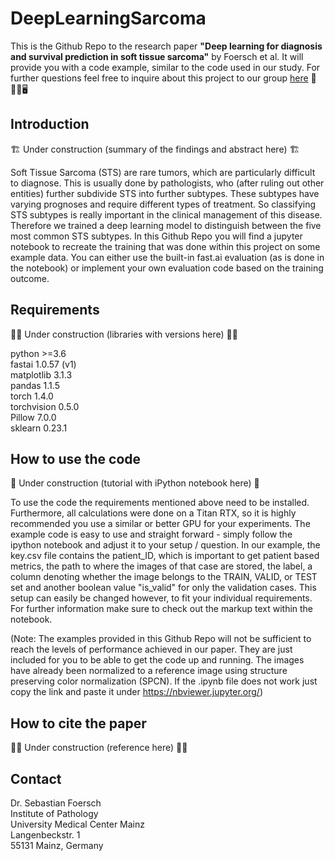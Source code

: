 # DeepLearningSarcoma
This is the Github Repo to the research paper **"Deep learning for diagnosis and survival prediction in soft tissue sarcoma"** by Foersch et al. It will provide you with a code example, similar to the code used in our study. For further questions feel free to inquire about this project to our group [here](mailto:sebastian.foersch@unimedizin-mainz.de?subject=[GitHub]Deep%20Learning%20Sarcoma) :microscope::man_health_worker::desktop_computer:
## Introduction
:building_construction: Under construction (summary of the findings and abstract here) :building_construction:

Soft Tissue Sarcoma (STS) are rare tumors, which are particularly difficult to diagnose. This is usually done by pathologists, who (after ruling out other entities) further subdivide STS into further subtypes. These subtypes have varying prognoses and require different types of treatment. So classifying STS subtypes is really important in the clinical management of this disease. Therefore we trained a deep learning model to distinguish between the five most common STS subtypes. In this Github Repo you will find a jupyter notebook to recreate the training that was done within this project on some example data. You can either use the built-in fast.ai evaluation (as is done in the notebook) or implement your own evaluation code based on the training outcome.
## Requirements
:man_factory_worker: Under construction (libraries with versions here) :man_factory_worker:

python >=3.6<br/>
fastai 1.0.57 (v1)<br/>
matplotlib 3.1.3<br/>
pandas 1.1.5<br/>
torch 1.4.0<br/>
torchvision 0.5.0<br/>
Pillow 7.0.0<br/>
sklearn 0.23.1<br/>

## How to use the code
:construction: Under construction (tutorial with iPython notebook here) :construction:

To use the code the requirements mentioned above need to be installed. Furthermore, all calculations were done on a Titan RTX, so it is highly recommended you use a similar or better GPU for your experiments. The example code is easy to use and straight forward - simply follow the ipython notebook and adjust it to your setup / question. In our example, the key.csv file contains the patient_ID, which is important to get patient based metrics, the path to where the images of that case are stored, the label, a column denoting whether the image belongs to the TRAIN, VALID, or TEST set and another boolean value "is_valid" for only the validation cases. This setup can easily be changed however, to fit your individual requirements. For further information make sure to check out the markup text within the notebook.

(Note: The examples provided in this Github Repo will not be sufficient to reach the levels of performance achieved in our paper. They are just included for you to be able to get the code up and running. The images have already been normalized to a reference image using structure preserving color normalization (SPCN). If the .ipynb file does not work just copy the link and paste it under https://nbviewer.jupyter.org/)

## How to cite the paper
:construction_worker_woman: Under construction (reference here) :construction_worker_woman:
## Contact
Dr. Sebastian Foersch  
Institute of Pathology  
University Medical Center Mainz  
Langenbeckstr. 1  
55131 Mainz, Germany
